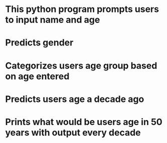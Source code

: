 # This python program prompts users to input name and age
# Predicts gender
# Categorizes users age group based on age entered
# Predicts users age a decade ago
# Prints what would be users age in 50 years with output every decade

